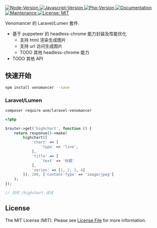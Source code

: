 <p>
  <a href="https://github.com/qq15725/laravel-venomancer" target="_blank">
    <img alt="Node-Version" src="https://img.shields.io/node/v/venomancer" />
  </a>
  <a href="https://www.npmjs.com/package/venomancer" target="_blank">
    <img alt="Javascript-Version" src="https://img.shields.io/npm/v/venomancer.svg">
  </a>
  <a href="https://github.com/qq15725/laravel-venomancer" target="_blank">
    <img alt="Php-Version" src="https://img.shields.io/packagist/php-v/wxm/laravel-venomancer.svg" />
  </a>
  <a href="https://github.com/qq15725/laravel-venomancer" target="_blank">
    <img alt="Documentation" src="https://img.shields.io/badge/documentation-yes-brightgreen.svg" />
  </a>
  <a href="https://github.com/qq15725/laravel-venomancer/graphs/commit-activity" target="_blank">
    <img alt="Maintenance" src="https://img.shields.io/badge/Maintained%3F-yes-green.svg" />
  </a>
  <a href="https://github.com/qq15725/laravel-venomancer/blob/master/LICENSE" target="_blank">
    <img alt="License: MIT" src="https://img.shields.io/badge/License-MIT-yellow.svg" />
  </a>
</p>

Venomancer 的 Laravel/Lumen 套件.

- 基于 puppeteer 的 headless-chrome 能力封装及性能优化
  - 支持 html 渲染生成图片
  - 支持 url 访问生成图片
  - TODO 其他 headless-chrome 能力
- TODO 其他 API

## 快速开始

```bash
npm install venomancer --save
```

### Laravel/Lumen

```bash
composer require wxm/laravel-venomancer
```

```php
<?php

$router->get('highchart', function () {
    return response()->make(
        highchart([
            'chart' => [
                'type' => 'line',
            ],
            'title' => [
                'text' => '标题'
            ],
            'series' => [1, 2, 3, 4]
        ]), 200, ['Content-Type' => 'image/jpeg']
    );
});

// 访问 /highchart 试试
```

## License

The MIT License (MIT). Please see [License File](LICENSE.md) for more information.